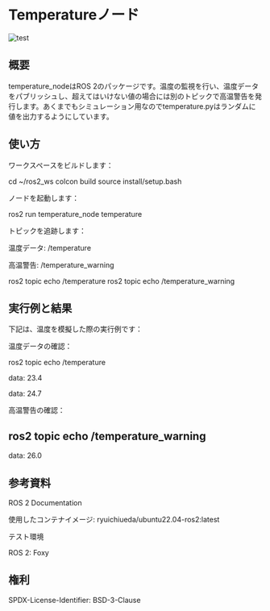 # Temperatureノード
![test](https://github.com/katohTakuma/temperature_node/actions/workflows/test.yml/badge.svg)

## 概要
temperature_nodeはROS 2のパッケージです。温度の監視を行い、温度データをパブリッシュし、超えてはいけない値の場合には別のトピックで高温警告を発行します。あくまでもシミュレーション用なのでtemperature.pyはランダムに値を出力するようにしています。

## 使い方

ワークスペースをビルドします：

cd ~/ros2_ws
colcon build
source install/setup.bash

ノードを起動します：

ros2 run temperature_node temperature

トピックを追跡します：

温度データ: /temperature

高温警告: /temperature_warning

ros2 topic echo /temperature
ros2 topic echo /temperature_warning

## 実行例と結果

下記は、温度を模擬した際の実行例です：

温度データの確認：

ros2 topic echo /temperature

data: 23.4

data: 24.7

高温警告の確認：

ros2 topic echo /temperature_warning
---
data: 26.0

## 参考資料

ROS 2 Documentation

使用したコンテナイメージ: ryuichiueda/ubuntu22.04-ros2:latest

テスト環境

ROS 2: Foxy

## 権利

SPDX-License-Identifier: BSD-3-Clause

